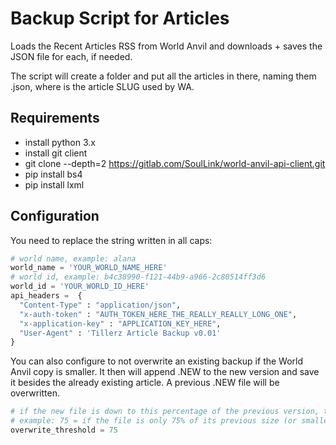 
# Backup Script for Articles

Loads the Recent Articles RSS from World Anvil and downloads + saves the JSON file for each, if needed.

The script will create a folder <worldname> and put all the articles in there, naming them <slug>.json, where <slug> is the article SLUG used by WA.

## Requirements

- install python 3.x
- install git client
- git clone --depth=2 https://gitlab.com/SoulLink/world-anvil-api-client.git
- pip install bs4
- pip install lxml

## Configuration

You need to replace the string written in all caps:

```python
# world name, example: alana
world_name = 'YOUR_WORLD_NAME_HERE'
# world id, example: b4c38990-f121-44b9-a966-2c80514ff3d6
world_id = 'YOUR_WORLD_ID_HERE'
api_headers =  {
  "Content-Type" : "application/json",
  "x-auth-token" : "AUTH_TOKEN_HERE_THE_REALLY_REALLY_LONG_ONE",
  "x-application-key" : "APPLICATION_KEY_HERE",
  "User-Agent" : 'Tillerz Article Backup v0.01'
}
```

You can also configure to not overwrite an existing backup if the World Anvil copy is smaller. It then will append .NEW to the new version and save it besides the already existing article. A previous .NEW file will be overwritten.

```python
# if the new file is down to this percentage of the previous version, then do NOT overwrite but print an error.
# example: 75 = if the file is only 75% of its previous size (or smaller), do not overwrite
overwrite_threshold = 75
```
